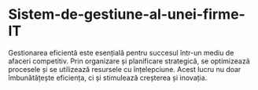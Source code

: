 # Sistem-de-gestiune-al-unei-firme-IT
Gestionarea eficientă este esențială pentru succesul într-un mediu de afaceri competitiv. Prin organizare și planificare strategică, se optimizează procesele și se utilizează resursele cu înțelepciune. Acest lucru nu doar îmbunătățește eficiența, ci și stimulează creșterea și inovația.
